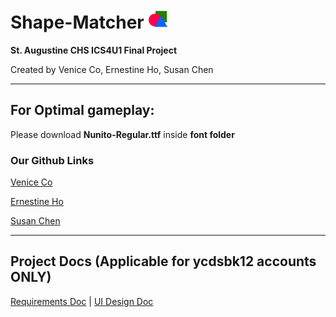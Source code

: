 # Shape-Matcher <img src="img/icon.png" height="32" width="32">

**St. Augustine CHS ICS4U1 Final Project**

Created by Venice Co, Ernestine Ho, Susan Chen

---

## For Optimal gameplay:
Please download **Nunito-Regular.ttf** inside **font folder**

### Our Github Links
[Venice Co](https://github.com/VCo002)

[Ernestine Ho](https://github.com/eho1202)

[Susan Chen](https://github.com/susanxychen)

---

## Project Docs (Applicable for ycdsbk12 accounts ONLY)
[Requirements Doc](https://docs.google.com/document/d/1aWYSMSIso_cZK4YQltBCMpu1i0ZBaL9BtbQrx7PCc9w/edit?usp=sharing) 
| [UI Design Doc](https://docs.google.com/presentation/d/1Te0TKs4trQqZnD4g3-PdqxRfx_t3AGME8jwM_4QyYPY/edit?usp=sharing)
